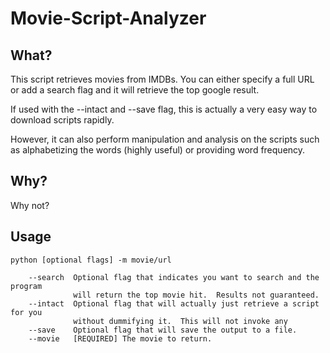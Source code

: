 # Movie-Script-Analyzer

## What?

This script retrieves movies from IMDBs.  You can either specify a full URL or add a search flag and it will retrieve the top google result.

If used with the --intact and --save flag, this is actually a very easy way to download scripts rapidly.  

However, it can also perform manipulation and analysis on the scripts such as alphabetizing the words (highly useful) or providing word frequency.

## Why?

Why not?

## Usage

```
python [optional flags] -m movie/url

	--search  Optional flag that indicates you want to search and the program 
			  will return the top movie hit.  Results not guaranteed.
	--intact  Optional flag that will actually just retrieve a script for you
			  without dummifying it.  This will not invoke any 
	--save    Optional flag that will save the output to a file.
	--movie   [REQUIRED] The movie to return.
```

